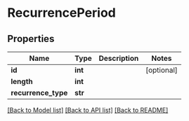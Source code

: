 # RecurrencePeriod

## Properties
Name | Type | Description | Notes
------------ | ------------- | ------------- | -------------
**id** | **int** |  | [optional] 
**length** | **int** |  | 
**recurrence_type** | **str** |  | 

[[Back to Model list]](../README.md#documentation-for-models) [[Back to API list]](../README.md#documentation-for-api-endpoints) [[Back to README]](../README.md)


